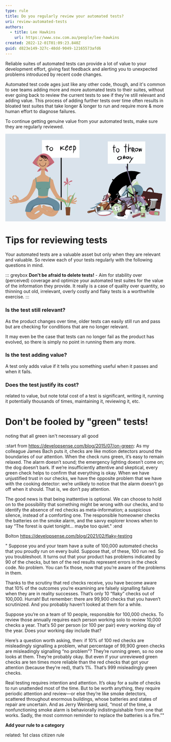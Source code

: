 ```yaml
---
type: rule
title: Do you regularly review your automated tests?
uri: review-automated-tests
authors:
  - title: Lee Hawkins
    url: https://www.ssw.com.au/people/lee-hawkins
created: 2022-12-01T01:09:23.840Z
guid: d823e149-327c-48dd-9049-12165573afd6
---
```

Reliable suites of automated tests can provide a lot of value to your development effort, giving fast feedback and alerting you to unexpected problems introduced by recent code changes.

Automated test code ages just like any other code, though, and it's common to see teams adding more and more automated tests to their suites, without ever going back to review the current tests to see if they're still relevant and adding value. This process of adding further tests over time often results in bloated test suites that take longer & longer to run and require more & more human effort to diagnose failures.

To continue getting genuine value from your automated tests, make sure they are regularly reviewed.

<!--endintro-->

![Figure: keep stuff, throw away stuff](keep-throw-away.jpg)

# Tips for reviewing tests

Your automated tests are a valuable asset but only when they are relevant and valuable. So review each of your tests regularly with the following questions in mind.

::: greybox
**Don't be afraid to delete tests!** - Aim for stability over (perceived) coverage and optimize your automated test suites for the value of the information they provide. It really is a case of quality over quantity, so thinning out old, irrelevant, overly costly and flaky tests is a worthwhile exercise.
:::

### Is the test still relevant?

As the product changes over time, older tests can easily still run and pass but are checking for conditions that are no longer relevant. 

It may even be the case that tests can no longer fail as the product has evolved, so there is simply no point in running them any more. 

### Is the test adding value?

A test only adds value if it tells you something useful when it passes and when it fails.

### Does the test justify its cost?

related to value, but note total cost of a test is significant, writing it, running it potentially thousands of times, maintaining it, reviewing it, etc.



# Don't be fooled by "green" tests!
noting that all green isn't necessary all good

:start
from https://developsense.com/blog/2015/07/on-green:
As my colleague James Bach puts it, checks are like motion detectors around the boundaries of our attention. When the check runs green, it’s easy to remain relaxed. The alarm doesn’t sound; the emergency lighting doesn’t come on; the dog doesn’t bark. If we’re insufficiently attentive and skeptical, every green check helps to confirm that everything is okay.
When we have unjustified trust in our checks, we have the opposite problem that we have with the cooking detector: we’re unlikely to notice that the alarm doesn’t go off when it should. That is, we don’t pay attention.


The good news is that being inattentive is optional. We can choose to hold on to the possibility that something might be wrong with our checks, and to identify the absence of red checks as meta-information; a suspicious silence, instead of a comforting one. The responsible homeowner checks the batteries on the smoke alarm, and the savvy explorer knows when to say “The forest is quiet tonight… maybe too quiet."
:end

Bolton https://developsense.com/blog/2021/02/flaky-testing

" Suppose you and your team have a suite of 100,000 automated checks that you proudly run on every build. Suppose that, of these, 100 run red. So you troubleshoot. It turns out that your product has problems indicated by 90 of the checks, but ten of the red results represent errors in the check code. No problem. You can fix those, now that you’re aware of the problems in them.

Thanks to the scrutiny that red checks receive, you have become aware that 10% of the outcomes you’re examining are falsely signalling failure when they are in reality successes. That’s only 10 “flaky” checks out of 100,000. Hurrah! But remember: there are 99,900 checks that you haven’t scrutinized. And you probably haven’t looked at them for a while.

Suppose you’re on a team of 10 people, responsible for 100,000 checks. To review those annually requires each person working solo to review 10,000 checks a year. That’s 50 per person (or 100 per pair) every working day of the year. Does your working day include that?

Here’s a question worth asking, then: if 10% of 100 red checks are misleadingly signalling a problem, what percentage of 99,900 green checks are misleadingly signalling “no problem”? They’re running green, so no one looks at them. They’re probably okay. But even if your unreviewed green checks are ten times more reliable than the red checks that got your attention (because they’re red), that’s 1%. That’s 999 misleadingly green checks.

Real testing requires intention and attention. It’s okay for a suite of checks to run unattended most of the time. But to be worth anything, they require periodic attention and review—or else they’re like smoke detectors, scattered throughout enormous buildings, whose batteries and states of repair are uncertain. And as Jerry Weinberg said, “most of the time, a nonfunctioning smoke alarm is behaviorally indistinguishable from one that works. Sadly, the most common reminder to replace the batteries is a fire.”"

**Add your rule to a category**

related: 1st class citizen rule